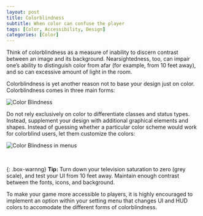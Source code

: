 ```yaml
---
layout: post
title: Colorblindness
subtitle: When color can confuse the player
tags: [Color, Accessibility, Design]
categories: [Color]
---
```


Think of colorblindness as a measure of inability to discern contrast between an image and its background. Nearsightedness, too, can impair one’s ability to distinguish color from afar (for example, from 10 feet away), and so can excessive amount of light in the room.

Colorblindness is yet another reason not to base your design just on color. Colorblindness comes in three main forms:

![Color Blindness](/privatebebomalaka/img/Color_Blindness.png)  

Do not rely exclusively on color to differentiate classes and status types. Instead, supplement your design with additional graphical elements and shapes. Instead of guessing whether a particular color scheme would work for colorblind users, let them customize the colors:

![Color Blindness in menus](/privatebebomalaka/img/Color_Blindness_Menu.jpg)

<br>

{: .box-warnng}
**Tip:** Turn down your television saturation to zero (grey scale), and test your UI from 10 feet away. Maintain enough contrast between the fonts, icons, and background.

To make your game more accessible to players, it is highly encouraged to implement an option within your setting menu that changes UI and HUD colors to accomodate the different forms of colorblindness.

<br>
